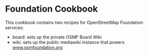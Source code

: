 # Foundation Cookbook

This cookbook contains two recipes for OpenStreetMap Foundation services:

* board: sets up the private OSMF Board Wiki
* wiki: sets up the public mediawiki instance that powers www.osmfoundation.org
